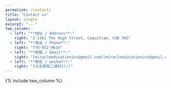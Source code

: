 ```yaml
---
permalink: /contact/
title: "Contact us"
layout: single
excerpt: "---"
two_column:
  - left: "**地址 / Address**:"
    right: "2-1161 The High Street, Coquitlam, V3B 7W3"
  - left: "**电话 / Phone**:"
    right: "778-952-9624"
  - left: "**邮箱 / Email**:"
    right: "[miracleeducationinc@gmail.com](miracleeducationinc@gmail.com)"
  - left: "**微信 / wechat**:"
    right: "[点击获取二维码](/)"
---
```


{% include two_column %}
